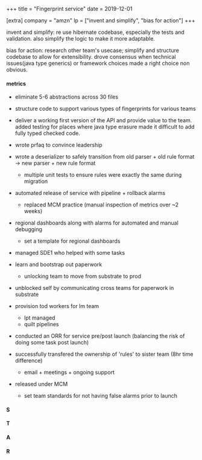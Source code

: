 +++
title = "Fingerprint service"
date = 2019-12-01

[extra]
company = "amzn"
lp = ["invent and simplify", "bias for action"]
+++

invent and simplify: re use hibernate codebase, especially the tests and validation. also simplify the logic to make it more adaptable.

bias for action: research other team's usecase; simplify and structure codebase to allow for extensibility. drove consensus when technical issues(java type generics) or framework choices made a right choice non obvious.

#### metrics
- eliminate 5-6 abstractions across 30 files
- structure code to support various types of fingerprints for various teams
- deliver a working first version of the API and provide value to the team. added testing for places where java type erasure made it difficult to add fully typed checked code.

- wrote prfaq to convince leadership

- wrote a deserializer to safely transition from old parser + old rule format -> new parser + new rule format
  - multiple unit tests to ensure rules were exactly the same during migration

- automated release of service with pipeline + rollback alarms
  - replaced MCM practice (manual inspection of metrics over ~2 weeks)

- regional dashboards along with alarms for automated and manual debugging
  - set a template for regional dashboards
- managed SDE1 who helped with some tasks

- learn and bootstrap out paperwork
  - unlocking team to move from substrate to prod
- unblocked self by communicating cross teams for paperwork in substrate

- provision tod workers for lm team
  - lpt managed
  - quilt pipelines

- conducted an ORR for service pre/post launch (balancing the risk of doing some task post launch)
- successfully transfered the ownership of 'rules' to sister team (8hr time difference)
  - email + meetings + ongoing support

- released under MCM
  - set team standards for not having false alarms prior to launch

#### S

#### T

#### A

#### R

